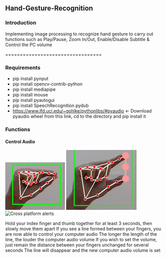 ## Hand-Gesture-Recognition

### Introduction

Implementing image processing to recognize hand gesture to carry out functions such as Play/Pause, Zoom In/Out, Enable/Disable Subtitle &amp; Control the PC volume

=================================

### Requirements

* pip install pynput
* pip install opencv-contrib-python
* pip install mediapipe
* pip install mouse
* pip install pyautogui
* pip install SpeechRecognition pydub
* https://www.lfd.uci.edu/~gohlke/pythonlibs/#pyaudio <- Download pyaudio wheel from this link, cd to the directory and pip install it

### Functions

#### Control Audio
![Index Thumb Touch](https://github.com/AlexJun0112/Hand-Gesture-Recognition/blob/main/raw/Index%20Thumb%20Touch.PNG)
![Control Audio](https://github.com/AlexJun0112/Hand-Gesture-Recognition/blob/main/raw/Control%20Audio.PNG)
![Cross platform alerts](https://github.com/autopilot-rs/autopy/raw/gh-pages/alerts.png)

Hold your index finger and thumb together for at least 3 seconds, then slowly move them apart
If you see a line formed between your fingers, you are now able to control your computer audio
The longer the length of the line, the louder the computer audio volume
If you wish to set the volume, just remain the distance between your fingers unchanged for several seconds
The line will disappear and the new computer audio volume is set

